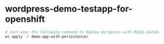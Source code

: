 # wordpress-demo-testapp-for-openshift
```bash
# Just exec the following command to deploy Wordpress with MySQL-Database
oc apply -f demo-app-with-persistence/
```